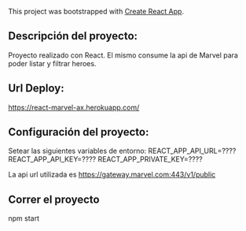 This project was bootstrapped with [Create React App](https://github.com/facebook/create-react-app).

## Descripción del proyecto:
Proyecto realizado con React. El mismo consume la api de Marvel para poder listar y filtrar heroes.

## Url Deploy:
https://react-marvel-ax.herokuapp.com/

## Configuración del proyecto:
Setear las siguientes variables de entorno:
REACT_APP_API_URL=????
REACT_APP_API_KEY=????
REACT_APP_PRIVATE_KEY=????

La api url utilizada es https://gateway.marvel.com:443/v1/public

## Correr el proyecto
npm start


